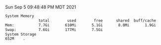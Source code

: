Sun Sep  5 09:48:48 PM MDT 2021
```bash
System Memory
               total        used        free      shared  buff/cache   available
Mem:           7.7Gi       610Mi       5.1Gi       8.0Mi       1.9Gi       6.8Gi
Swap:          7.6Gi       177Mi       7.5Gi
System Storage
652M	.
```
```bash
